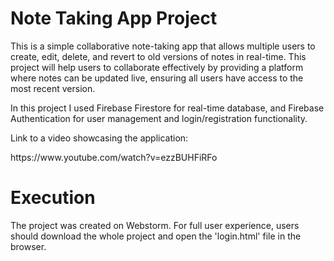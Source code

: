 <h1>Note Taking App Project</h1>
<p>This is a simple collaborative note-taking app that allows multiple users to create, edit, delete, and revert to old versions of notes in real-time. 
  This project will help users to collaborate effectively by providing a platform where notes can be updated live, 
  ensuring all users have access to the most recent version.</p>
  <p>
    In this project I used Firebase Firestore for real-time database, and Firebase Authentication for user management and login/registration functionality.
  </p>

  <p>Link to a video showcasing the application:</p>
  <p>https://www.youtube.com/watch?v=ezzBUHFiRFo</p>



<h1>Execution</h1>
<p>
The project was created on Webstorm. For full user experience, users should download the whole project and open the 'login.html' file in the browser.
</p>
